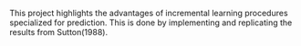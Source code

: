 This project highlights the advantages of incremental learning procedures specialized for prediction. This is done by implementing and replicating the results from Sutton(1988).
